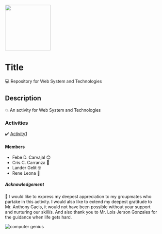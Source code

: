 <p> <img src="https://v2.sorsu.edu.ph/wp-content/uploads/2023/04/sorsu.png" align="center" width="150px" height="150px"> </p> 

# Title

:computer: Repository for Web System and Technologies

## Description
:boom: An activity for Web System and Technologies

### Activities
:heavy_check_mark: [Activity1](https://github.com/febyyy1/Web-Systems-And-Technologies-Act1/blob/main/index.html)

#### Members
- Febe D. Carvajal 	:blush:
- Cris C. Carranza :clown_face:
- Lander Gelit :nerd_face:
- Rene Leona :lion:

##### Acknowledgement
:loudspeaker: I would like to express my deepest appreciation to my groupmates who partake in this activity. I would also like to extend my deepest gratitude to Mr. Anthony Gacis, it would not have been possible without your support and nurturing our skill/s. And also thank you to Mr. Lois Jerson Gonzales for the guidance when life gets hard.

![computer genius](https://media.tenor.com/bfOEyTxwK40AAAAC/work-computer.gif)

